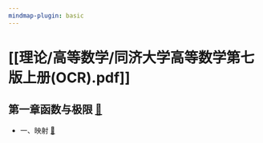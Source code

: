 ```yaml
---
mindmap-plugin: basic
---
```


# [[理论/高等数学/同济大学高等数学第七版上册(OCR).pdf]]

## 第一章函数与极限 [📌](obsidian://jump-to-pdf?id=0919bf32-950d-fc01&annotate=4a4f1e6a-7939-c48f)
- 一、映射 [📌](obsidian://jump-to-pdf?id=0919bf32-950d-fc01&annotate=e7789a93-5599-94c6)